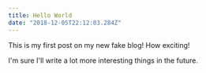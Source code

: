```yaml
---
title: Hello World
date: "2018-12-05T22:12:03.284Z"
---
```


This is my first post on my new fake blog! How exciting!

I'm sure I'll write a lot more interesting things in the future.
